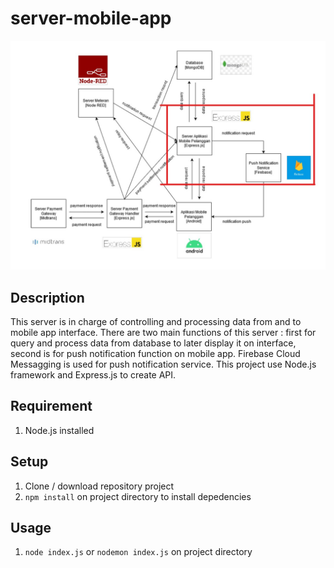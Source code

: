 # server-mobile-app

![Data Flow Diagram](https://github.com/alijarasyidi/smart-meter/blob/master/repo-image/diagram-mobile-server.jpg)

## Description
This server is in charge of controlling and processing data from and to mobile app interface. There are two main functions of this server : first for query and process data 
from database to later display it on interface, second is for push notification function on mobile app. Firebase Cloud Messagging is used for push notification service. This project 
use Node.js framework and Express.js to create API.

## Requirement
1. Node.js installed

## Setup
1. Clone / download repository project
2. `npm install` on project directory to install depedencies

## Usage
1. `node index.js` or `nodemon index.js` on project directory

